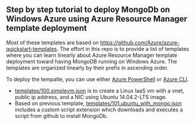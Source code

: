 ## Step by step tutorial to deploy MongoDb on Windows Azure using Azure Resource Manager template deployment
Most of these templates are based on https://github.com/Azure/azure-quickstart-templates.
The effort in this repo is to provide a list of templates where you can learn linearly about Azure Resource Manager template deployment toward having MongoDB running on Windows Azure.
The templates are organized linearly by their prefix in ascending order.

To deploy the tempalte, you can use either [Azure PowerShell](https://azure.microsoft.com/en-us/documentation/articles/powershell-install-configure/) or [Azure CLI](https://azure.microsoft.com/en-us/documentation/articles/xplat-cli/).  

- [templates/100.simplevm.json](https://github.com/weinong/MongoOnAzure/blob/master/templates/100.simplevm.json) is to create a Linux IaaS vm with a vnet, public ip address, and a NIC using Ubuntu 14.04.2-LTS image.
- Based on previous template, [templates/101.ubuntu_with_mongo.json](https://github.com/weinong/MongoOnAzure/blob/master/templates/101.ubuntu_with_mongo.json) includes a custom script extension which downloads and executes a script from github to install MongoDb.
